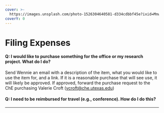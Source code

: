 ```yaml
---
cover: >-
  https://images.unsplash.com/photo-1526304640581-d334cdbbf45e?ixid=MnwxMjA3fDB8MHxwaG90by1wYWdlfHx8fGVufDB8fHx8&ixlib=rb-1.2.1&auto=format&fit=crop&w=2970&q=80
coverY: 0
---
```


# Filing Expenses

#### **Q: I would like to purchase something for the office or my research project. What do I do?**

Send Wennie an email with a description of the item, what you would like to use the item for, and a link. If it is a reasonable purchase that will see use, it will likely be approved. If approved, forward the purchase request to the ChE purchasing Valerie Croft (vcroft@che.utexas.edu)

#### **Q: I need to be reimbursed for travel (e.g., conference). How do I do this?**

****

